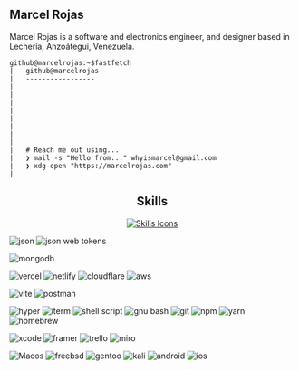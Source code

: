 ## Marcel Rojas
Marcel Rojas is a software and electronics engineer, and designer based in Lechería, Anzoátegui, Venezuela.

```
github@marcelrojas:~$fastfetch
|   github@marcelrojas
|   -----------------
|
|   
|
|
|  
|   
|   
|
|   # Reach me out using... 
|   ❯ mail -s "Hello from..." whyismarcel@gmail.com
|   ❯ xdg-open "https://marcelrojas.com"
|
```

<h2 align="center">Skills</h2>
<p align="center">
  <a href="">
    <img src="https://skillicons.dev/icons?i=c,cpp,cs,rust,androidstudio,mysql,firebase,python,ts,js,css,html,arch,dotnet,go,godot,supabase,vscode,visualstudio,npm,linux,flutter,angular,apple,arduino,astro,blender,bsd,cloudflare,debian,figma,kotlin,laravel,lua,md,neovim,nextjs,notion,nuxtjs,p5js,pkl,postgres,pycharm,py,react,remix,regex,raspberrypi,ruby,supabase,svelte,svg,tailwind,threejs,ubuntu,unity,unreal,webflow,windows,yarn,xd" alt="Skills Icons" />
  </a>
</p>

![json](https://img.shields.io/badge/json-323330?style=for-the-badge&logo=json&logoColor=white)
![json web tokens](https://img.shields.io/badge/json_web_tokens-323330?style=for-the-badge&logo=json-web-tokens&logoColor=white)


![mongodb](https://img.shields.io/badge/mongodb-4EA94B?style=for-the-badge&logo=mongodb&logoColor=white)


![vercel](https://img.shields.io/badge/vercel-000000?style=for-the-badge&logo=vercel&logoColor=white)
![netlify](https://img.shields.io/badge/netlify-00C7B7?style=for-the-badge&logo=netlify&logoColor=white)
![cloudflare](https://img.shields.io/badge/cloudflare-F38020?style=for-the-badge&logo=cloudflare&logoColor=white)
![aws](https://img.shields.io/badge/aws-232F3E?style=for-the-badge&logo=amazon-aws&logoColor=white)

![vite](https://img.shields.io/badge/vite-646CFF?style=for-the-badge&logo=vite&logoColor=white)
![postman](https://img.shields.io/badge/postman-FF6C37?style=for-the-badge&logo=postman&logoColor=white)


![hyper](https://img.shields.io/badge/hyper-000000?style=for-the-badge&logo=hyper&logoColor=white)
![iterm](https://img.shields.io/badge/iterm2-000000?style=for-the-badge&logo=iterm2&logoColor=white)
![shell script](https://img.shields.io/badge/shell_script-121011?style=for-the-badge&logo=gnu-bash&logoColor=white)
![gnu bash](https://img.shields.io/badge/GNU%20Bash-4EAA25?style=for-the-badge&logo=GNU%20Bash&logoColor=white)
![git](https://img.shields.io/badge/Git-E44C30?style=for-the-badge&logo=git&logoColor=white)
![npm](https://img.shields.io/badge/npm-CB3837?style=for-the-badge&logo=npm&logoColor=white)
![yarn](https://img.shields.io/badge/yarn-2C8EBB?style=for-the-badge&logo=yarn&logoColor=white)
![homebrew](https://img.shields.io/badge/homebrew-FBB040?style=for-the-badge&logo=homebrew&logoColor=black)


![xcode](https://img.shields.io/badge/xcode-007ACC?style=for-the-badge&logo=xcode&logoColor=white)
![framer](https://img.shields.io/badge/framer-0055FF?style=for-the-badge&logo=framer&logoColor=white)
![trello](https://img.shields.io/badge/trello-0052CC?style=for-the-badge&logo=trello&logoColor=white)
![miro](https://img.shields.io/badge/miro-050038?style=for-the-badge&logo=miro&logoColor=white)


![Macos](https://img.shields.io/badge/Mac_OS-999999?style=for-the-badge&logo=macos&logoColor=white)
![freebsd](https://img.shields.io/badge/freebsd-AB2B28?style=for-the-badge&logo=freebsd&logoColor=white)
![gentoo](https://img.shields.io/badge/gentoo-54487A?style=for-the-badge&logo=gentoo&logoColor=white)
![kali](https://img.shields.io/badge/kali_linux-557C94?style=for-the-badge&logo=kali-linux&logoColor=white)
![android](https://img.shields.io/badge/android-3DDC84?style=for-the-badge&logo=android&logoColor=white)
![ios](https://img.shields.io/badge/iOS-000000?style=for-the-badge&logo=ios&logoColor=white)
